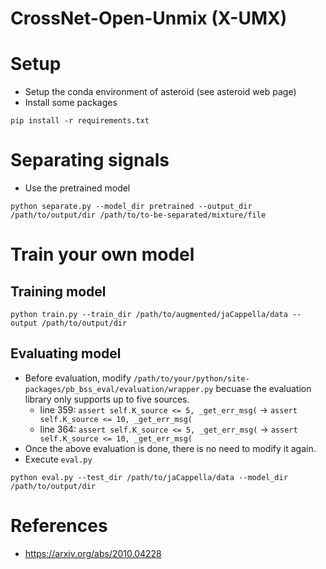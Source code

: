 # CrossNet-Open-Unmix (X-UMX)

# Setup
- Setup the conda environment of asteroid (see asteroid web page)
- Install some packages
```
pip install -r requirements.txt
```

# Separating signals
- Use the pretrained model
```
python separate.py --model_dir pretrained --output_dir /path/to/output/dir /path/to/to-be-separated/mixture/file
```

# Train your own model
## Training model
```
python train.py --train_dir /path/to/augmented/jaCappella/data --output /path/to/output/dir
```

## Evaluating model
- Before evaluation, modify `/path/to/your/python/site-packages/pb_bss_eval/evaluation/wrapper.py` becuase the evaluation library only supports up to five sources.
    - line 359: `assert self.K_source <= 5, _get_err_msg(` -> `assert self.K_source <= 10, _get_err_msg(`
    - line 364: `assert self.K_source <= 5, _get_err_msg(` -> `assert self.K_source <= 10, _get_err_msg(`
- Once the above evaluation is done, there is no need to modify it again.
- Execute `eval.py`
```
python eval.py --test_dir /path/to/jaCappella/data --model_dir /path/to/output/dir
```

# References
- https://arxiv.org/abs/2010.04228

